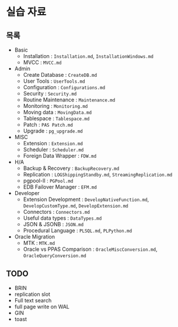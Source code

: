 # 실습 자료

## 목록

* Basic
  * Installation : `Installation.md`, `InstallationWindows.md`
  * MVCC : `MVCC.md`
* Admin
  * Create Database : `CreateDB.md`
  * User Tools : `UserTools.md`
  * Configuration : `Configurations.md`
  * Security : `Security.md`
  * Routine Maintenance : `Maintenance.md`
  * Monitoring : `Monitoring.md`
  * Moving data : `MovingData.md`
  * Tablespace : `Tablespace.md`
  * Patch : `PAS Patch.md`
  * Upgrade : `pg_upgrade.md`
* MISC
  * Extension : `Extension.md`
  * Scheduler : `Scheduler.md`
  * Foreign Data Wrapper : `FDW.md`
* H/A
  * Backup & Recovery : `BackupRecovery.md`
  * Replication : `LOGShippingStandby.md`, `StreamingReplication.md`
  * pgpool-II : `PGPool.md`
  * EDB Failover Manager : `EFM.md`
* Developer
  * Extension Development : `DevelopNativeFunction.md`, `DevelopCustomType.md`, `DevelopExtension.md`
  * Connectors : `Connectors.md`
  * Useful data types : `DataTypes.md`
  * JSON & JSONB : `JSON.md`
  * Procedural Language : `PLSQL.md`, `PLPython.md`
* Oracle Migration
  * MTK : `MTK.md`
  * Oracle vs PPAS Comparison : `OracleMiscConversion.md`, `OracleQueryConversion.md`

## TODO

* BRIN
* replication slot
* Full text search
* full page write on WAL
* GIN
* toast
